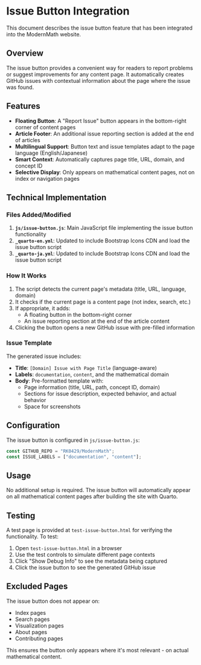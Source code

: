 # Issue Button Integration

This document describes the issue button feature that has been integrated into the ModernMath website.

## Overview

The issue button provides a convenient way for readers to report problems or suggest improvements for any content page. It automatically creates GitHub issues with contextual information about the page where the issue was found.

## Features

- **Floating Button**: A "Report Issue" button appears in the bottom-right corner of content pages
- **Article Footer**: An additional issue reporting section is added at the end of articles
- **Multilingual Support**: Button text and issue templates adapt to the page language (English/Japanese)
- **Smart Context**: Automatically captures page title, URL, domain, and concept ID
- **Selective Display**: Only appears on mathematical content pages, not on index or navigation pages

## Technical Implementation

### Files Added/Modified

1. **`js/issue-button.js`**: Main JavaScript file implementing the issue button functionality
2. **`_quarto-en.yml`**: Updated to include Bootstrap Icons CDN and load the issue button script
3. **`_quarto-ja.yml`**: Updated to include Bootstrap Icons CDN and load the issue button script

### How It Works

1. The script detects the current page's metadata (title, URL, language, domain)
2. It checks if the current page is a content page (not index, search, etc.)
3. If appropriate, it adds:
   - A floating button in the bottom-right corner
   - An issue reporting section at the end of the article content
4. Clicking the button opens a new GitHub issue with pre-filled information

### Issue Template

The generated issue includes:

- **Title**: `[Domain] Issue with Page Title` (language-aware)
- **Labels**: `documentation`, `content`, and the mathematical domain
- **Body**: Pre-formatted template with:
  - Page information (title, URL, path, concept ID, domain)
  - Sections for issue description, expected behavior, and actual behavior
  - Space for screenshots

## Configuration

The issue button is configured in `js/issue-button.js`:

```javascript
const GITHUB_REPO = "RK0429/ModernMath";
const ISSUE_LABELS = ["documentation", "content"];
```

## Usage

No additional setup is required. The issue button will automatically appear on all mathematical content pages after building the site with Quarto.

## Testing

A test page is provided at `test-issue-button.html` for verifying the functionality. To test:

1. Open `test-issue-button.html` in a browser
2. Use the test controls to simulate different page contexts
3. Click "Show Debug Info" to see the metadata being captured
4. Click the issue button to see the generated GitHub issue

## Excluded Pages

The issue button does not appear on:

- Index pages
- Search pages
- Visualization pages
- About pages
- Contributing pages

This ensures the button only appears where it's most relevant - on actual mathematical content.
